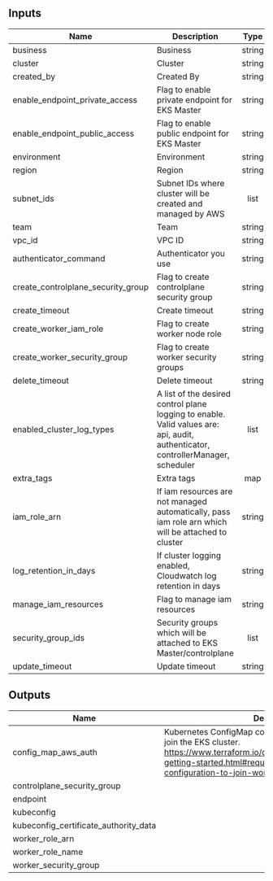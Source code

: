 ## Inputs

| Name | Description | Type | Default | Required |
|------|-------------|:----:|:-----:|:-----:|
| business | Business | string | n/a | yes |
| cluster | Cluster | string | n/a | yes |
| created\_by | Created By | string | n/a | yes |
| enable\_endpoint\_private\_access | Flag to enable private endpoint for EKS Master | string | n/a | yes |
| enable\_endpoint\_public\_access | Flag to enable public endpoint for EKS Master | string | n/a | yes |
| environment | Environment | string | n/a | yes |
| region | Region | string | n/a | yes |
| subnet\_ids | Subnet IDs where cluster will be created and managed by AWS | list | n/a | yes |
| team | Team | string | n/a | yes |
| vpc\_id | VPC ID | string | n/a | yes |
| authenticator\_command | Authenticator you use | string | `"aws-vault"` | no |
| create\_controlplane\_security\_group | Flag to create controlplane security group | string | `"true"` | no |
| create\_timeout | Create timeout | string | `"30m"` | no |
| create\_worker\_iam\_role | Flag to create worker node role | string | `"true"` | no |
| create\_worker\_security\_group | Flag to create worker security groups | string | `"true"` | no |
| delete\_timeout | Delete timeout | string | `"15m"` | no |
| enabled\_cluster\_log\_types | A list of the desired control plane logging to enable. Valid values are: api, audit, authenticator, controllerManager, scheduler | list | `<list>` | no |
| extra\_tags | Extra tags | map | `<map>` | no |
| iam\_role\_arn | If iam resources are not managed automatically, pass iam role arn which will be attached to cluster | string | `""` | no |
| log\_retention\_in\_days | If cluster logging enabled, Cloudwatch log retention in days | string | `"7"` | no |
| manage\_iam\_resources | Flag to manage iam resources | string | `"true"` | no |
| security\_group\_ids | Security groups which will be attached to EKS Master/controlplane | list | `<list>` | no |
| update\_timeout | Update timeout | string | `"30m"` | no |

## Outputs

| Name | Description |
|------|-------------|
| config\_map\_aws\_auth | Kubernetes ConfigMap configuration for worker nodes to join the EKS cluster. https://www.terraform.io/docs/providers/aws/guides/eks-getting-started.html#required-kubernetes-configuration-to-join-worker-nodes |
| controlplane\_security\_group |  |
| endpoint |  |
| kubeconfig |  |
| kubeconfig\_certificate\_authority\_data |  |
| worker\_role\_arn |  |
| worker\_role\_name |  |
| worker\_security\_group |  |

